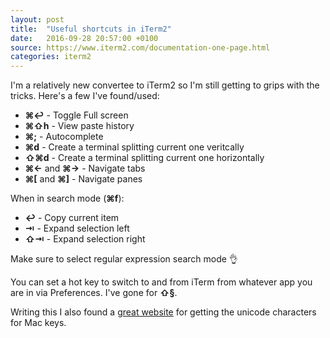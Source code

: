 ```yaml
---
layout: post
title:  "Useful shortcuts in iTerm2"
date:   2016-09-28 20:57:00 +0100
source: https://www.iterm2.com/documentation-one-page.html
categories: iterm2
---
```


I'm a relatively new convertee to iTerm2 so I'm still getting to grips with the tricks. Here's a few I've found/used:

- **⌘↩** - Toggle Full screen
- **⌘⇧h** - View paste history
- **⌘;** - Autocomplete
- **⌘d** - Create a terminal splitting current one veritcally
- **⇧⌘d** - Create a terminal splitting current one horizontally
- **⌘←** and **⌘→** - Navigate tabs
- **⌘[** and **⌘]** - Navigate panes

When in search mode (**⌘f**):
- **↩** - Copy current item
- **⇥** - Expand selection left
- **⇧⇥** - Expand selection right

Make sure to select regular expression search mode 👌

You can set a hot key to switch to and from iTerm from whatever app you are in via Preferences. I've gone for **⇧§**.

Writing this I also found a [great website](https://web.archive.org/web/20141217110717/http://mackeys.info/) for getting the unicode characters for Mac keys.
